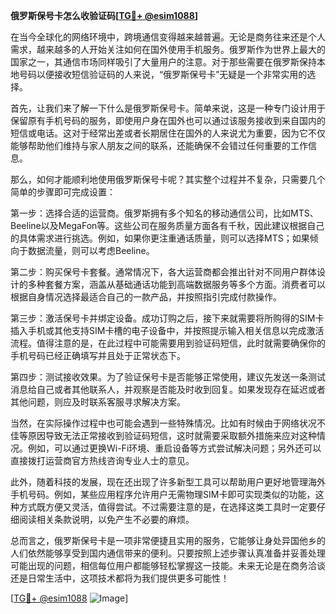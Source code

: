 **俄罗斯保号卡怎么收验证码[[TG💪+ @esim1088](https://t.me/s/esim1088)]**

在当今全球化的网络环境中，跨境通信变得越来越普遍。无论是商务往来还是个人需求，越来越多的人开始关注如何在国外使用手机服务。俄罗斯作为世界上最大的国家之一，其通信市场同样吸引了大量用户的注意。对于那些需要在俄罗斯保持本地号码以便接收短信验证码的人来说，“俄罗斯保号卡”无疑是一个非常实用的选择。

首先，让我们来了解一下什么是俄罗斯保号卡。简单来说，这是一种专门设计用于保留原有手机号码的服务，即使用户身在国外也可以通过该服务接收到来自国内的短信或电话。这对于经常出差或者长期居住在国外的人来说尤为重要，因为它不仅能够帮助他们维持与家人朋友之间的联系，还能确保不会错过任何重要的工作信息。

那么，如何才能顺利地使用俄罗斯保号卡呢？其实整个过程并不复杂，只需要几个简单的步骤即可完成设置：

第一步：选择合适的运营商。俄罗斯拥有多个知名的移动通信公司，比如MTS、Beeline以及MegaFon等。这些公司在服务质量方面各有千秋，因此建议根据自己的具体需求进行挑选。例如，如果你更注重通话质量，则可以选择MTS；如果倾向于数据流量，则可以考虑Beeline。

第二步：购买保号卡套餐。通常情况下，各大运营商都会推出针对不同用户群体设计的多种套餐方案，涵盖从基础通话功能到高端数据服务等多个方面。消费者可以根据自身情况选择最适合自己的一款产品，并按照指引完成付款操作。

第三步：激活保号卡并绑定设备。成功订购之后，接下来就需要将所购得的SIM卡插入手机或其他支持SIM卡槽的电子设备中，并按照提示输入相关信息以完成激活流程。值得注意的是，在此过程中可能需要用到验证码短信，此时就需要确保你的手机号码已经正确填写并且处于正常状态下。

第四步：测试接收效果。为了验证保号卡是否能够正常使用，建议先发送一条测试消息给自己或者其他联系人，并观察是否能及时收到回复。如果发现存在延迟或者其他问题，则应及时联系客服寻求解决方案。

当然，在实际操作过程中也可能会遇到一些特殊情况。比如有时候由于网络状况不佳等原因导致无法正常接收到验证码短信，这时就需要采取额外措施来应对这种情况。例如，可以通过更换Wi-Fi环境、重启设备等方式尝试解决问题；另外还可以直接拨打运营商官方热线咨询专业人士的意见。

此外，随着科技的发展，现在还出现了许多新型工具可以帮助用户更好地管理海外手机号码。例如，某些应用程序允许用户无需物理SIM卡即可实现类似的功能，这种方式既方便又灵活，值得尝试。不过需要注意的是，在选择这类工具时一定要仔细阅读相关条款说明，以免产生不必要的麻烦。

总而言之，俄罗斯保号卡是一项非常便捷且实用的服务，它能够让身处异国他乡的人们依然能够享受到国内通信带来的便利。只要按照上述步骤认真准备并妥善处理可能出现的问题，相信每位用户都能够轻松掌握这一技能。未来无论是在商务洽谈还是日常生活中，这项技术都将为我们提供更多可能性！

[[TG💪+ @esim1088](https://t.me/s/esim1088) ![Image](https://i.postimg.cc/4NQfJmqS/Snipaste-2025-05-13-00-14-12.png)]
